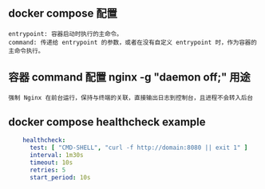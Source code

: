 ## docker compose 配置

    entrypoint: 容器启动时执行的主命令。
    command: 传递给 entrypoint 的参数，或者在没有自定义 entrypoint 时，作为容器的主命令执行。

## 容器 command 配置 nginx -g "daemon off;" 用途

    强制 Nginx 在前台运行，保持与终端的关联，直接输出日志到控制台，且进程不会转入后台

## docker compose healthcheck example

```yaml
    healthcheck:
      test: [ "CMD-SHELL", "curl -f http://domain:8080 || exit 1" ]
      interval: 1m30s
      timeout: 10s
      retries: 5
      start_period: 10s

```
